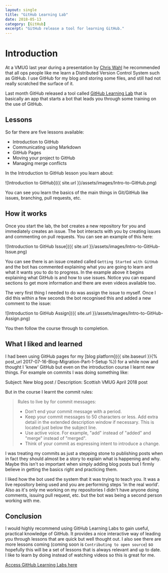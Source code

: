 ```yaml
---
layout: single
title: "GitHub Learning Lab"
date: 2018-05-13
category: [GitHub]
excerpt: "GitHub release a tool for learning GitHub."
---
```

# Introduction

At a VMUG last year during a presentation by [Chris Wahl](https://twitter.com/ChrisWahl) he recommended that all ops people like me learn a Distributed Version Control System such as GitHub. I use GitHub for my blog and storing some files, and still had not really scratched the surface of it.

Last month GitHub released a tool called [GitHub Learning Lab](https://blog.github.com/2018-04-19-introducing-github-learning-lab/) that is basically an app that starts a bot that leads you through some training on the use of GitHub.

## Lessons

So far there are five lessons available:

* Introduction to GitHub
* Communicating using Markdown
* GitHub Pages
* Moving your project to GitHub
* Managing merge conflicts

In the Introduction to GitHub lesson you learn about:

![Introduction to GitHub]({{ site.url }}/assets/images/Intro-to-GitHub.png)

You can see you learn the basics of the main things in Git/GitHub like issues, branching, pull requests, etc.

## How it works

Once you start the lab, the bot creates a new repository for you and immediately creates an issue. The bot interacts with you by creating issues and commenting on pull requests. You can see an example of this here:

![Introduction to GitHub Issue]({{ site.url }}/assets/images/Intro-to-GitHub-Issue.png)

You can see there is an issue created called `Getting Started with GitHub` and the bot has commented explaining what you are going to learn and what it wants you to do to progress. In the example above it begins explaining what GitHub is and how to use issues. Notice you can expand sections to get more information and there are even videos available too.

The very first thing I needed to do was assign the issue to myself. Once I did this within a few seconds the bot recognised this and added a new comment to the issue:

![Introduction to GitHub Assign]({{ site.url }}/assets/images/Intro-to-GitHub-Assign.png)

You then follow the course through to completion.

## What I liked and learned

I had been using GitHub pages for my [blog platform]({{ site.baseurl }}{% post_url 2017-07-16-Blog-Migration-Part-1-Setup %}) for a while now and thought I 'knew' GitHub but even on the introduction course I learnt new things. For example on commits I was doing something like:

Subject: New blog post / Description: Scottish VMUG April 2018 post

But in the course I learnt the commit rules:

> Rules to live by for commit messages:
> * Don’t end your commit message with a period.
> * Keep your commit messages to 50 characters or less. Add extra detail in the extended description window if necessary. This is located just below the subject line.
> * Use active voice. For example, "add" instead of "added" and "merge" instead of "merged".
> * Think of your commit as expressing intent to introduce a change.

I was treating my commits as just a stepping stone to publishing posts when in fact they should almost be a story to explain what is happening and why. Maybe this isn't so important when simply adding blog posts but I firmly believe in getting the basics right and practicing them.

I liked how the bot used the system that it was trying to teach you. It was a live repository being used and you are performing steps 'in the real world'. Also as it's only me working on my repositories I didn't have anyone doing comments, issuing pull request, etc. but the bot was being a second person working with me.

## Conclusion

I would highly recommend using GitHub Learning Labs to gain useful, practical knowledge of GitHub. It provides a nice interactive way of leading you through lessons that are quick but well thought out. I also see there are more lessons coming (coming soon is `Contributing to open source`) so hopefully this will be a set of lessons that is always relevant and up to date. I like to learn by doing instead of watching videos so this is great for me.

[Access GitHub Learning Labs here](https://lab.github.com/)